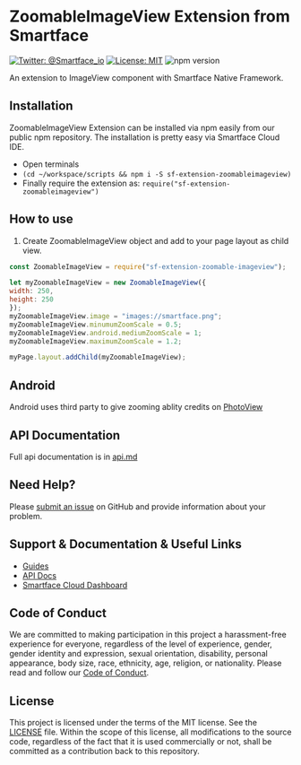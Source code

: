 # ZoomableImageView Extension from Smartface
[![Twitter: @Smartface_io](https://img.shields.io/badge/contact-@Smartface_io-blue.svg?style=flat)](https://twitter.com/smartface_io)
[![License: MIT](https://img.shields.io/badge/License-MIT-blue.svg)](https://github.com/smartface/sf-extension-amce/blob/master/LICENSE)
![npm version](https://img.shields.io/npm/v/sf-extension-amce.svg?style=flat)

An extension to ImageView component with Smartface Native Framework.

## Installation
ZoomableImageView Extension can be installed via npm easily from our public npm repository. The installation is pretty easy via Smartface Cloud IDE.

- Open terminals
- `(cd ~/workspace/scripts && npm i -S sf-extension-zoomableimageview)`
- Finally require the extension as: `require("sf-extension-zoomableimageview")`

## How to use
1) Create ZoomableImageView object and add to your page layout as child view.
```javascript
const ZoomableImageView = require("sf-extension-zoomable-imageview");

let myZoomableImageView = new ZoomableImageView({
width: 250,
height: 250
});
myZoomableImageView.image = "images://smartface.png";
myZoomableImageView.minumumZoomScale = 0.5; 
myZoomableImageView.android.mediumZoomScale = 1; 
myZoomableImageView.maximumZoomScale = 1.2; 

myPage.layout.addChild(myZoomableImageView); 
```
## Android 
Android uses third party to give zooming ablity credits on [PhotoView](https://github.com/chrisbanes/PhotoView) 

## API Documentation
Full api documentation is in [api.md](./api.md)

## Need Help?
Please [submit an issue](https://github.com/smartface/sf-extension-zoomable-imageview/issues) on GitHub and provide information about your problem.

## Support & Documentation & Useful Links
- [Guides](https://developer.smartface.io)
- [API Docs](http://ref.smartface.io)
- [Smartface Cloud Dashboard](https://cloud.smartface.io)

## Code of Conduct
We are committed to making participation in this project a harassment-free experience for everyone, regardless of the level of experience, gender, gender identity and expression, sexual orientation, disability, personal appearance, body size, race, ethnicity, age, religion, or nationality.
Please read and follow our [Code of Conduct](./CODE_OF_CONDUCT.md).

## License
This project is licensed under the terms of the MIT license. See the [LICENSE](./LICENSE) file. Within the scope of this license, all modifications to the source code, regardless of the fact that it is used commercially or not, shall be committed as a contribution back to this repository.

